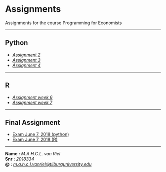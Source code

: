 # Assignments
Assignments for the course Programming for Economists  
___
**Python**
---
  * [*Assignment 2*](https://github.com/u220869/Assignments/blob/master/assignment2%20(1).ipynb)
  * [*Assignment 3*](https://github.com/u220869/Assignments/blob/master/assignment3_juist.ipynb)
  * [*Assignment 4*](https://github.com/u220869/Assignments/blob/master/assignment4.ipynb)
___
**R**
---  
  * [*Assignment week 6*](https://github.com/u220869/Assignments/blob/master/Assignment%20week%206.ipynb)  
  * [*Assignment week 7*](https://github.com/u220869/Assignments/blob/master/Assignment%20week%207.ipynb)
___
**Final Assignment**
---  
  * [Exam June 7, 2018 (python)]()  
  * [Exam June 7, 2018 (R)]() 
___
**Name :** *M.A.H.C.L. van Riel*  
**Snr :** *2018334*  
**@ :** *m.a.h.c.l.vanriel@tilburguniversity.edu*
